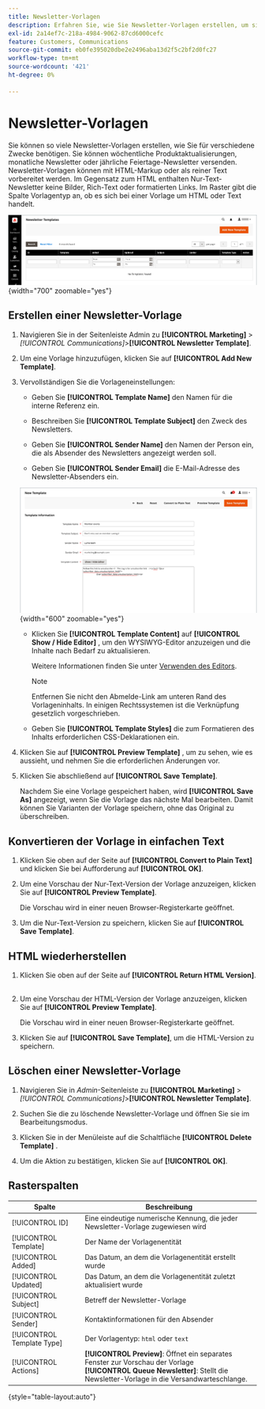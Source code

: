 ```yaml
---
title: Newsletter-Vorlagen
description: Erfahren Sie, wie Sie Newsletter-Vorlagen erstellen, um sie an Ihre Kommunikationsstrategie anzupassen.
exl-id: 2a14ef7c-218a-4984-9062-87cd6000cefc
feature: Customers, Communications
source-git-commit: eb0fe395020dbe2e2496aba13d2f5c2bf2d0fc27
workflow-type: tm+mt
source-wordcount: '421'
ht-degree: 0%

---
```


# Newsletter-Vorlagen

Sie können so viele Newsletter-Vorlagen erstellen, wie Sie für verschiedene Zwecke benötigen. Sie können wöchentliche Produktaktualisierungen, monatliche Newsletter oder jährliche Feiertage-Newsletter versenden. Newsletter-Vorlagen können mit HTML-Markup oder als reiner Text vorbereitet werden. Im Gegensatz zum HTML enthalten Nur-Text-Newsletter keine Bilder, Rich-Text oder formatierten Links. Im Raster gibt die Spalte Vorlagentyp an, ob es sich bei einer Vorlage um HTML oder Text handelt.

![Newsletter-Vorlagen - zur Newsletter-Warteschlange hinzufügen](./assets/newsletter-templates-grid.png){width="700" zoomable="yes"}

## Erstellen einer Newsletter-Vorlage

1. Navigieren Sie in der Seitenleiste Admin zu **[!UICONTROL Marketing]** > _[!UICONTROL Communications]_>**[!UICONTROL Newsletter Template]**.

1. Um eine Vorlage hinzuzufügen, klicken Sie auf **[!UICONTROL Add New Template]**.

1. Vervollständigen Sie die Vorlageneinstellungen:

   - Geben Sie **[!UICONTROL Template Name]** den Namen für die interne Referenz ein.

   - Beschreiben Sie **[!UICONTROL Template Subject]** den Zweck des Newsletters.

   - Geben Sie **[!UICONTROL Sender Name]** den Namen der Person ein, die als Absender des Newsletters angezeigt werden soll.

   - Geben Sie **[!UICONTROL Sender Email]** die E-Mail-Adresse des Newsletter-Absenders ein.

   ![Newsletter-Vorlageninformationen](./assets/newsletter-template-information2.png){width="600" zoomable="yes"}

   - Klicken Sie **[!UICONTROL Template Content]** auf **[!UICONTROL Show / Hide Editor]** , um den WYSIWYG-Editor anzuzeigen und die Inhalte nach Bedarf zu aktualisieren.

     Weitere Informationen finden Sie unter [Verwenden des Editors](../content-design/editor.md).

     >[!NOTE]
     >
     >Entfernen Sie nicht den Abmelde-Link am unteren Rand des Vorlageninhalts. In einigen Rechtssystemen ist die Verknüpfung gesetzlich vorgeschrieben.

   - Geben Sie **[!UICONTROL Template Styles]** die zum Formatieren des Inhalts erforderlichen CSS-Deklarationen ein.

1. Klicken Sie auf **[!UICONTROL Preview Template]** , um zu sehen, wie es aussieht, und nehmen Sie die erforderlichen Änderungen vor.

1. Klicken Sie abschließend auf **[!UICONTROL Save Template]**.

   Nachdem Sie eine Vorlage gespeichert haben, wird **[!UICONTROL Save As]** angezeigt, wenn Sie die Vorlage das nächste Mal bearbeiten. Damit können Sie Varianten der Vorlage speichern, ohne das Original zu überschreiben.

## Konvertieren der Vorlage in einfachen Text

1. Klicken Sie oben auf der Seite auf **[!UICONTROL Convert to Plain Text]** und klicken Sie bei Aufforderung auf **[!UICONTROL OK]**.

1. Um eine Vorschau der Nur-Text-Version der Vorlage anzuzeigen, klicken Sie auf **[!UICONTROL Preview Template]**.

   Die Vorschau wird in einer neuen Browser-Registerkarte geöffnet.

1. Um die Nur-Text-Version zu speichern, klicken Sie auf **[!UICONTROL Save Template]**.

## HTML wiederherstellen

1. Klicken Sie oben auf der Seite auf **[!UICONTROL Return HTML Version]**.  

1. Um eine Vorschau der HTML-Version der Vorlage anzuzeigen, klicken Sie auf **[!UICONTROL Preview Template]**.

   Die Vorschau wird in einer neuen Browser-Registerkarte geöffnet.

1. Klicken Sie auf **[!UICONTROL Save Template]**, um die HTML-Version zu speichern.

## Löschen einer Newsletter-Vorlage

1. Navigieren Sie in _Admin_-Seitenleiste zu **[!UICONTROL Marketing]** > _[!UICONTROL Communications]_>**[!UICONTROL Newsletter Template]**.

1. Suchen Sie die zu löschende Newsletter-Vorlage und öffnen Sie sie im Bearbeitungsmodus.

1. Klicken Sie in der Menüleiste auf die Schaltfläche **[!UICONTROL Delete Template]** .

1. Um die Aktion zu bestätigen, klicken Sie auf **[!UICONTROL OK]**.

## Rasterspalten

| Spalte | Beschreibung |
|--- |--- |
| [!UICONTROL ID] | Eine eindeutige numerische Kennung, die jeder Newsletter-Vorlage zugewiesen wird |
| [!UICONTROL Template] | Der Name der Vorlagenentität |
| [!UICONTROL Added] | Das Datum, an dem die Vorlagenentität erstellt wurde |
| [!UICONTROL Updated] | Das Datum, an dem die Vorlagenentität zuletzt aktualisiert wurde |
| [!UICONTROL Subject] | Betreff der Newsletter-Vorlage |
| [!UICONTROL Sender] | Kontaktinformationen für den Absender |
| [!UICONTROL Template Type] | Der Vorlagentyp: `html` oder `text` |
| [!UICONTROL Actions] | **[!UICONTROL Preview]**: Öffnet ein separates Fenster zur Vorschau der Vorlage <br>**[!UICONTROL Queue Newsletter]**: Stellt die Newsletter-Vorlage in die Versandwarteschlange. |

{style="table-layout:auto"}
